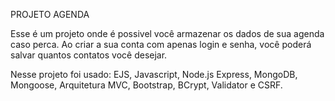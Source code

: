 PROJETO AGENDA

Esse é um projeto onde é possivel você armazenar os dados de sua agenda caso perca.
Ao criar a sua conta com apenas login e senha, você poderá salvar quantos contatos você desejar.

Nesse projeto foi usado: EJS, Javascript, Node.js Express, MongoDB, Mongoose, Arquitetura MVC, Bootstrap, BCrypt, Validator e CSRF.